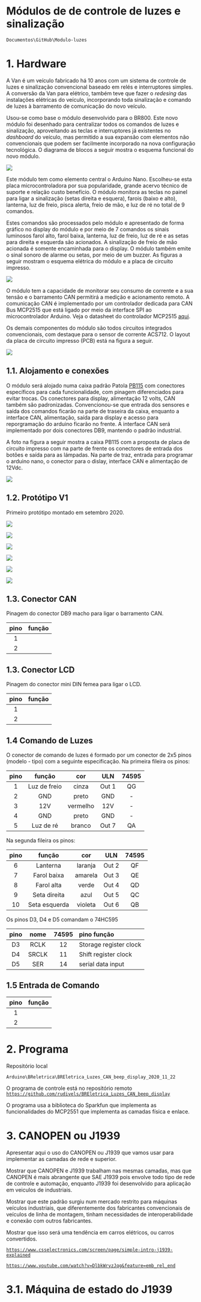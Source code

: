 # Módulos de de controle de luzes e sinalização

`Documentos\GitHub\Modulo-luzes`


# 1. Hardware
 
A Van é um veículo fabricado há 10 anos com um sistema de controle de luzes e sinalização convencional baseado em relés e interruptores simples. A conversão da Van para elétrico, também teve que fazer o *redesing* das instalações elétricas do veículo, incorporando toda sinalização e comando de luzes à barramento de comunicação do novo veículo.

Usou-se como base o módulo desenvolvido para o BR800. Este novo módulo foi desenhado para centralizar todos os comandos de luzes e sinalização, aproveitando as teclas e interruptores já existentes no *dashboard* do veículo, mas permitido a sua expansão com elementos não convencionais que podem ser facilmente incorporado na nova configuração tecnológica. O diagrama de blocos a seguir mostra o esquema funcional do novo módulo.

![](figuras/Diagrama_blocos_Mod_luz.jpg)   

Este módulo tem como elemento central o Arduino Nano. Escolheu-se esta placa microcontroladora por sua popularidade, grande acervo técnico de suporte e relação custo benefício. 
O módulo monitora as teclas no painel para ligar a sinalização (setas direita e esquera), farois (baixo e alto), lanterna, luz de freio, pisca alerta, freio de mão, e luz de ré no total de 9 comandos.

Estes comandos são processados pelo módulo e apresentado de forma gráfico no display do módulo e por meio de 7 comandos os sinais luminosos farol alto, farol baixa, lanterna, luz de freio, luz de ré e as setas para direita e esquerda são acionados. 
A sinalização de freio de mão acionada é somente encaminhada para o display. 
O módulo também emite o sinal sonoro de alarme ou setas, por meio de um buzzer. 
As figuras a seguir mostram o esquema elétrica do módulo e a placa de circuito impresso. 

![](figuras/Esquema_Mod_luz.jpg)

O módulo tem a capacidade de monitorar seu consumo de corrente e a sua tensão e o barramento CAN permitirá a medição e acionamento remoto.
A comunicação CAN é implementado por um controlador dedicada para CAN Bus MCP2515 que está ligado por meio da interface SPI ao microcontrolador Arduino. Veja o datasheet do controlador MCP2515 
[aqui](http://ww1.microchip.com/downloads/en/DeviceDoc/MCP2515-Stand-Alone-CAN-Controller-with-SPI-20001801J.pdf). 

Os demais componentes do módulo são todos circuitos integrados convencionais, com destaque para o sensor de corrente ACS712.
O layout da placa de circuito impresso (PCB) está na figura a seguir. 

![](figuras/placa_mod_luz.jpg)

## 1.1. Alojamento e conexões

O módulo será alojado numa caixa padrão Patola [PB115](http://www.patola.com.br/index.php?route=product/product&product_id=359) com conectores específicos para cada funcionalidade, com pinagem diferenciados para evitar trocas. Os conectores para display, alimentação 12 volts, CAN também são padronizadas. 
Convencionou-se que entrada dos sensores e saída dos comandos ficarão na parte de traseira da caixa, enquanto a interface CAN, alimentação, saída para display e acesso para reporgramação do arduino ficarão no frente. A interface CAN será implementado por dois conectores DB9, mantendo o padrão industrial.

A foto na figura a seguir mostra a caixa PB115 com a proposta de placa de circuito impresso com na parte de frente os conectores de entrada dos botões e saída para as lámpadas. Na parte de traz, entrada para programar o arduino nano, o conector para o dislay, interface CAN e alimentação de 12Vdc.     

![](fotos/foto_placa_luzes.jpg)


## 1.2. Protótipo V1
Primeiro protótipo montado em setembro 2020.

![](figuras/PCB_ModLuz_v1_esquema.png)

![](figuras/PCB_ModLuz_v1_lado_componentes.png)


![](figuras/PCB_ModLuz_v1_lado_solda.png)

![](figuras/PCB_ModLuz_v1_montado_3d.png)

![](figuras/PCB_ModLuz_v1_montado.png)


![](fotos/foto_placa_luzes_montado.jpg)


## 1.3. Conector CAN

Pinagem do conector DB9 macho para ligar o barramento CAN.

| pino | função       | 
|:----:|:------------:|
| 1 | | 
| 2 | |


## 1.3. Conector LCD 

Pinagem do conector mini DIN femea para ligar o LCD.

| pino | função       | 
|:----:|:------------:|
| 1 | | 
| 2 | |




## 1.4 Comando de Luzes

O conector de comando de luzes é formado por um conector de 2x5 pinos (modelo - tipo) com a seguinte especificação.
Na primeira fileira os pinos:

| pino | função       | cor      | ULN   | 74595 |
|:----:|:------------:|:--------:|:-----:|:-----:|
| 1    | Luz de freio | cinza    | Out 1 |  QG   |
| 2    |  GND         | preto    | GND   |  -    |
| 3    |  12V         | vermelho | 12V   |  -    |
| 4    |  GND         | preto    | GND   |  -    |
| 5    | Luz de ré    | branco   | Out 7 |  QA   |

Na segunda fileira os pinos: 

| pino | função        | cor     |  ULN  | 74595 | 
|:----:|:-------------:|:-------:|:-----:|:-----:|
| 6    | Lanterna      | laranja | Out 2 | QF    |
| 7    | Farol baixa   | amarela | Out 3 | QE    |
| 8    | Farol alta    | verde   | Out 4 | QD    |
| 9    | Seta direita  | azul    | Out 5 | QC    |
| 10   | Seta esquerda | violeta | Out 6 | QB    |

Os pinos D3, D4 e D5 comandam o 74HC595 

| pino | nome  | 74595 |pino função             |
|:----:|:-----:|:-----:|:-----------------------| 
| D3   | RCLK  | 12    | Storage register clock |
| D4   | SRCLK | 11    | Shift register clock   |
| D5   | SER   | 14    | serial data input      | 


## 1.5 Entrada de Comando

| pino | função |
|:----:|:-----:|
| 1 | | 
| 2 | | 


# 2. Programa 

Repositório local

`Arduino\BReletrica\BREletrica_Luzes_CAN_beep_display_2020_11_22` 

O programa de controle está no repositório remoto 
[`https://github.com/rudivels/BREletrica_Luzes_CAN_beep_display`](https://github.com/rudivels/BREletrica_Luzes_CAN_beep_display)

O programa usa a biblioteca do Sparkfun que implementa as funcionalidades do MCP2551 que implementa as camadas física e enlace.


# 3. CANOPEN ou J1939

Apresentar aqui o uso do CANOPEN ou J1939 que vamos usar para implementar as camadas de rede e superior.

Mostrar que CANOPEN e J1939 trabalham nas mesmas camadas, mas que CANOPEN é mais abrangente que SAE J1939 pois envolve todo tipo de rede de controle e automação, enquanto J1939 foi desenvolvido para aplicação em veiculos de industriais. 

Mostrar que este padrão surgiu num mercado restrito para máquinas veículos industriais, que diferentemente dos fabricantes convencionais de veículos de linha de montagem, tinham necessidades de interoperabilidade e conexão com outros fabricantes.  

Mostrar que isso será uma tendência em carros elétricos, ou carros convertidos.

[`https://www.csselectronics.com/screen/page/simple-intro-j1939-explained`](https://www.csselectronics.com/screen/page/simple-intro-j1939-explained)

[`https://www.youtube.com/watch?v=DlbkWryzJqg&feature=emb_rel_end`](https://www.youtube.com/watch?v=DlbkWryzJqg&feature=emb_rel_end)


# 3.1. Máquina de estado do J1939